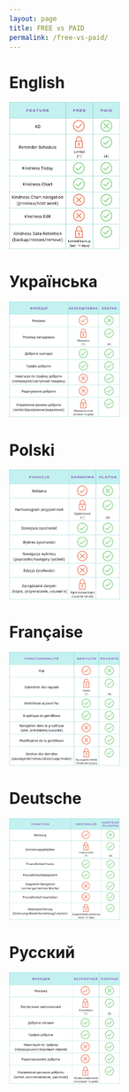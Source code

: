 ```yaml
---
layout: page
title: FREE vs PAID
permalink: /free-vs-paid/
---
```


# English
<img src="/free-vs-paid/comparison-en.png" width="200" />

# Українська
<img src="/free-vs-paid/comparison-uk.png" width="200" />

# Polski
<img src="/free-vs-paid/comparison-pl.png" width="200" />

# Française
<img src="/free-vs-paid/comparison-fr.png" width="200" />

# Deutsche
<img src="/free-vs-paid/comparison-de.png" width="200" />

# Русский
<img src="/free-vs-paid/comparison-ru.png" width="200" />
